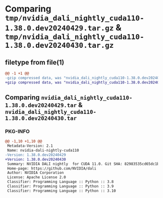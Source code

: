 # Comparing `tmp/nvidia_dali_nightly_cuda110-1.38.0.dev20240429.tar.gz` & `tmp/nvidia_dali_nightly_cuda110-1.38.0.dev20240430.tar.gz`

## filetype from file(1)

```diff
@@ -1 +1 @@
-gzip compressed data, was "nvidia_dali_nightly_cuda110-1.38.0.dev20240429.tar", last modified: Mon Apr  5 07:00:00 1993, max compression
+gzip compressed data, was "nvidia_dali_nightly_cuda110-1.38.0.dev20240430.tar", last modified: Mon Apr  5 07:00:00 1993, max compression
```

## Comparing `nvidia_dali_nightly_cuda110-1.38.0.dev20240429.tar` & `nvidia_dali_nightly_cuda110-1.38.0.dev20240430.tar`

### PKG-INFO

```diff
@@ -1,10 +1,10 @@
 Metadata-Version: 2.1
 Name: nvidia-dali-nightly-cuda110
-Version: 1.38.0.dev20240429
+Version: 1.38.0.dev20240430
 Summary: NVIDIA DALI nightly  for CUDA 11.0. Git SHA: 82983535cd65dc1ba11018b4b35dbae6e2c305d5
 Home-page: https://github.com/NVIDIA/dali
 Author: NVIDIA Corporation
 License: Apache License 2.0
 Classifier: Programming Language :: Python :: 3.8
 Classifier: Programming Language :: Python :: 3.9
 Classifier: Programming Language :: Python :: 3.10
```

